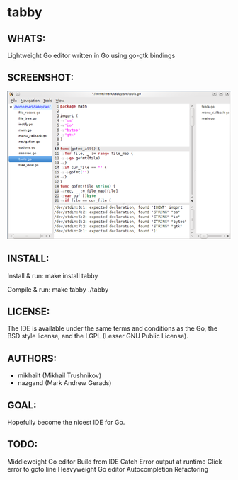 tabby
======

WHATS:
------

  Lightweight Go editor written in Go using go-gtk bindings

SCREENSHOT:
-----------

![tabby!](https://github.com/Nazgand/tabby/raw/gh-pages/snapshot.png "tabby!")

INSTALL:
--------
  Install & run:
    make install
    tabby

  Compile & run:
    make tabby
    ./tabby

LICENSE:
--------

  The IDE is available under the same terms and conditions as the Go, the BSD style license, and the LGPL (Lesser GNU Public License). 

AUTHORS:
--------

  * mikhailt (Mikhail Trushnikov)
  * nazgand  (Mark Andrew Gerads)

GOAL:
-----

  Hopefully become the nicest IDE for Go. 

TODO:
-----
  Middleweight Go editor
    Build from IDE
    Catch Error output at runtime
      Click error to goto line
  Heavyweight Go editor
    Autocompletion
    Refactoring
